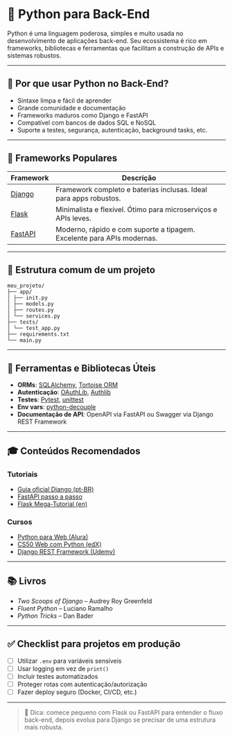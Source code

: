 # 🐍 Python para Back-End

Python é uma linguagem poderosa, simples e muito usada no desenvolvimento de aplicações back-end. Seu ecossistema é rico em frameworks, bibliotecas e ferramentas que facilitam a construção de APIs e sistemas robustos.

---

## 📌 Por que usar Python no Back-End?

- Sintaxe limpa e fácil de aprender
- Grande comunidade e documentação
- Frameworks maduros como Django e FastAPI
- Compatível com bancos de dados SQL e NoSQL
- Suporte a testes, segurança, autenticação, background tasks, etc.

---

## 🚀 Frameworks Populares

| Framework | Descrição |
|----------|-----------|
| [Django](https://www.djangoproject.com/) | Framework completo e baterias inclusas. Ideal para apps robustos. |
| [Flask](https://flask.palletsprojects.com/) | Minimalista e flexível. Ótimo para microserviços e APIs leves. |
| [FastAPI](https://fastapi.tiangolo.com/) | Moderno, rápido e com suporte a tipagem. Excelente para APIs modernas. |

---

## 🧱 Estrutura comum de um projeto

```
meu_projeto/
├── app/
│ ├── init.py
│ ├── models.py
│ ├── routes.py
│ └── services.py
├── tests/
│ └── test_app.py
├── requirements.txt
└── main.py
```

---

## 🧰 Ferramentas e Bibliotecas Úteis

- **ORMs**: [SQLAlchemy](https://www.sqlalchemy.org/), [Tortoise ORM](https://tortoise.github.io/)
- **Autenticação**: [OAuthLib](https://oauthlib.readthedocs.io/), [Authlib](https://docs.authlib.org/)
- **Testes**: [Pytest](https://docs.pytest.org/), [unittest](https://docs.python.org/3/library/unittest.html)
- **Env vars**: [python-decouple](https://github.com/henriquebastos/python-decouple)
- **Documentação de API**: OpenAPI via FastAPI ou Swagger via Django REST Framework

---

## 🎓 Conteúdos Recomendados

### Tutoriais

- [Guia oficial Django (pt-BR)](https://docs.djangoproject.com/pt-br/stable/intro/)
- [FastAPI passo a passo](https://fastapi.tiangolo.com/tutorial/)
- [Flask Mega-Tutorial (en)](https://blog.miguelgrinberg.com/post/the-flask-mega-tutorial-part-i-hello-world)

### Cursos

- [Python para Web (Alura)](https://www.alura.com.br/)
- [CS50 Web com Python (edX)](https://cs50.harvard.edu/web/2020/)
- [Django REST Framework (Udemy)](https://www.udemy.com/course/django-rest-framework/)

---

## 📚 Livros

- *Two Scoops of Django* – Audrey Roy Greenfeld
- *Fluent Python* – Luciano Ramalho
- *Python Tricks* – Dan Bader

---

## ✅ Checklist para projetos em produção

- [ ] Utilizar `.env` para variáveis sensíveis
- [ ] Usar logging em vez de `print()`
- [ ] Incluir testes automatizados
- [ ] Proteger rotas com autenticação/autorização
- [ ] Fazer deploy seguro (Docker, CI/CD, etc.)

---

> 🧠 Dica: comece pequeno com Flask ou FastAPI para entender o fluxo back-end, depois evolua para Django se precisar de uma estrutura mais robusta.

